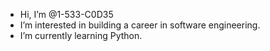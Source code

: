 - Hi, I’m @1-533-C0D35
- I’m interested in building a career in software engineering.
- I’m currently learning Python.
<!---
1-533-C0D35/1-533-C0D35 is a ✨ special ✨ repository because its `README.md` (this file) appears on your GitHub profile.
You can click the Preview link to take a look at your changes.
--->
